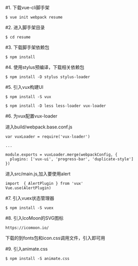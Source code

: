 #1. 下载vue-cli脚手架

```$ vue init webpack resume```

#2. 进入脚手架目录

```$ cd resume```

#3. 下载脚手架依赖包

```$ npm install```

#4. 使用stylus预编译，下载相关依赖包

```$ npm install -D stylus stylus-loader```

#5. 引入vux构建UI

```$ npm install -S vux```

```$ npm install -D less less-loader vux-loader```

#6. 为vux配置vux-loader

进入build/webpack.base.conf.js

```
var vuxLoader = require('vux-loader')

...

module.exports = vuxLoader.merge(webpackConfig, {
  plugins: ['vux-ui', 'progress-bar', 'duplicate-style']
})
```

进入src/main.js,加入要使用alert
```
import  { AlertPlugin } from 'vux'
Vue.use(AlertPlugin)
```

#7. 引入vuex状态管理器

```$ npm install -S vuex```

#8. 引入IcoMoon的SVG图标

```https://icomoon.io/```

下载的到fonts包和icon.css调用文件，引入即可用


#9. 引入animate.css

```$ npm install -S animate.css```


